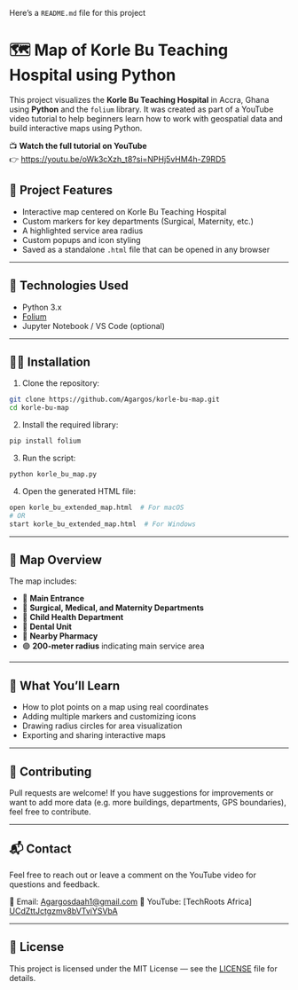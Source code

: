 Here’s a `README.md` file for this project


# 🗺️ Map of Korle Bu Teaching Hospital using Python

This project visualizes the **Korle Bu Teaching Hospital** in Accra, Ghana using **Python** and the `folium` library. It was created as part of a YouTube video tutorial to help beginners learn how to work with geospatial data and build interactive maps using Python.

📺 **Watch the full tutorial on YouTube**  
👉 https://youtu.be/oWk3cXzh_t8?si=NPHj5vHM4h-Z9RD5

## 🚀 Project Features

- Interactive map centered on Korle Bu Teaching Hospital
- Custom markers for key departments (Surgical, Maternity, etc.)
- A highlighted service area radius
- Custom popups and icon styling
- Saved as a standalone `.html` file that can be opened in any browser

---

## 📌 Technologies Used

- Python 3.x
- [Folium](https://python-visualization.github.io/folium/)
- Jupyter Notebook / VS Code (optional)

---

## 🧑‍💻 Installation

1. Clone the repository:

```bash
git clone https://github.com/Agargos/korle-bu-map.git
cd korle-bu-map
````

2. Install the required library:

```bash
pip install folium
```

3. Run the script:

```bash
python korle_bu_map.py
```

4. Open the generated HTML file:

```bash
open korle_bu_extended_map.html  # For macOS
# OR
start korle_bu_extended_map.html  # For Windows
```

---

## 📍 Map Overview

The map includes:

* 📍 **Main Entrance**
* 🏥 **Surgical, Medical, and Maternity Departments**
* 👶 **Child Health Department**
* 🦷 **Dental Unit**
* 💊 **Nearby Pharmacy**
* 🟣 **200-meter radius** indicating main service area

---

## 🧠 What You’ll Learn

* How to plot points on a map using real coordinates
* Adding multiple markers and customizing icons
* Drawing radius circles for area visualization
* Exporting and sharing interactive maps

---

## 🤝 Contributing

Pull requests are welcome! If you have suggestions for improvements or want to add more data (e.g. more buildings, departments, GPS boundaries), feel free to contribute.

---

## 📬 Contact

Feel free to reach out or leave a comment on the YouTube video for questions and feedback.

📧 Email: [Agargosdaah1@gmail.com](mailto:Agargosdaah1@gmail.com)
🔗 YouTube: [TechRoots Africa] [UCdZttJctgzmv8bVTviYSVbA](https://youtu.be/AH2AHTWllB8?si=6NU1wm17ls9K3l_c)

---

## 📝 License

This project is licensed under the MIT License — see the [LICENSE](LICENSE) file for details.

